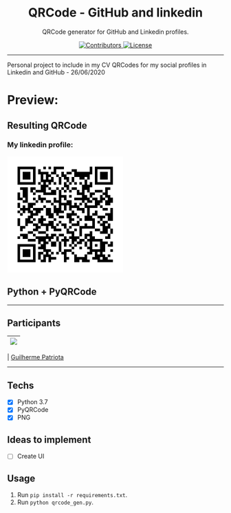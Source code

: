 <h1 align="center">
QRCode - GitHub and linkedin
</h1>

<p align="center">QRCode generator for GitHub and Linkedin profiles.</p>

<p align="center">
  <a href="https://github.com/guipatriota/QRCode-GitHub_and_linkedin/graphs/contributors">
    <img src="https://img.shields.io/github/contributors/guipatriota/QRCode-GitHub_and_linkedin?color=%237159c1&logoColor=%237159c1&style=flat" alt="Contributors">
  </a>
  <a href="https://opensource.org/licenses/MIT">
    <img src="https://img.shields.io/github/license/guipatriota/QRCode-GitHub_and_linkedin?color=%237159c1&logo=mit" alt="License">
  </a>
</p>

<hr>

Personal project to include in my CV QRCodes for my social profiles in Linkedin and GitHub - 26/06/2020

# Preview:

## Resulting QRCode
### My linkedin profile:
![Resulting QRCode](https://github.com/guipatriota/QRCode-GitHub_and_linkedin/blob/master/QRlinkedin_Guilherme_Ditzel_Patriota.png)


## Python + PyQRCode

___________________________________________________________________________________________________________________


## Participants

| [<img src="https://avatars3.githubusercontent.com/u/60905310?s=460&v=4" width="75px;"/>](https://github.com/guipatriota) |
| :------------------------------------------------------------------------------------------------------------------------: |


| [Guilherme Patriota](https://github.com/guipatriota)

___________________

## Techs

- [x] Python 3.7
- [x] PyQRCode
- [x] PNG

## Ideas to implement

- [ ] Create UI

## Usage

1. Run `pip install -r requirements.txt`.<br />
2. Run `python qrcode_gen.py`.<br />
